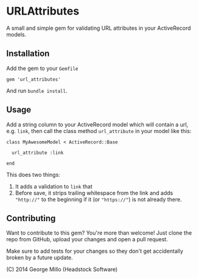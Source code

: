 # URLAttributes

A small and simple gem for validating URL attributes in your ActiveRecord models.

## Installation

Add the gem to your `Gemfile`

    gem 'url_attributes'

And run `bundle install`.

## Usage

Add a string column to your ActiveRecord model which will contain a url, e.g. `link`,
then call the class method `url_attribute` in your model like this:

    class MyAwesomeModel < ActiveRecord::Base

      url_attribute :link

    end

This does two things:

1. It adds a validation to `link` that 
2. Before save, it strips trailing whitespace from the link and adds `"http://"` to the beginning
   if it (or `"https://"`) is not already there.

## Contributing

Want to contribute to this gem? You're more than welcome! Just clone the repo from GitHub,
upload your changes and open a pull request.

Make sure to add tests for your changes so they don't get accidentally broken by a future update.

(C) 2014 George Millo (Headstock Software)
